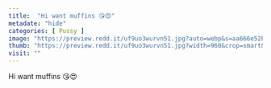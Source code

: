 ```yaml
---
title:  "Hi want muffins 😘😍"
metadate: "hide"
categories: [ Pussy ]
image: "https://preview.redd.it/uf9uo3wurvn51.jpg?auto=webp&s=aa666e52be2f4eee3256c92ecc91ffce24fcd59e"
thumb: "https://preview.redd.it/uf9uo3wurvn51.jpg?width=960&crop=smart&auto=webp&s=af8e5591c3acc79220785b981a6d7014b8b09b7d"
visit: ""
---
```

Hi want muffins 😘😍
